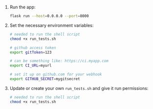 
1. Run the app:
    ```bash
    flask run --host=0.0.0.0 --port=8000

    ```

1. Set the necessary environment variables:
    ```bash
    # needed to run the shell script
    chmod +x run_tests.sh

    # github access token
    export gitToken=123

    # can be something like: https://ci.myapp.com
    export CI_URL=myurl

    # set it up on github.com for your webhook
    export GITHUB_SECRET=mygitsecret

    ```

1. Update or create your own ```run_tests.sh``` and give it run permissions:
    ```bash
    # needed to run the shell script
    chmod +x run_tests.sh

    ```
